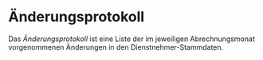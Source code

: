 # Änderungsprotokoll

Das *Änderungsprotokoll* ist eine Liste der im jeweiligen Abrechnungsmonat vorgenommenen Änderungen in den Dienstnehmer-Stammdaten.